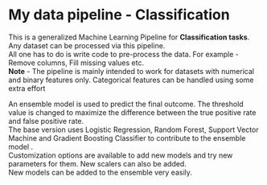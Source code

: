 # My data pipeline - Classification
<p>This is a generalized Machine Learning Pipeline for <b>Classification tasks</b>.
Any dataset can be processed via this pipeline.<br> All one has to do is write code to pre-process the data. For example - Remove columns, Fill missing values etc.
  <br> <b>Note</b> - The pipeline is mainly intended to work for datasets with numerical and binary features only. Categorical features can be handled using some extra effort 

<p>An ensemble model is used to predict the final outcome. The threshold value is changed to maximize the difference between the true positive rate and false positive rate.
<br>The base version uses Logistic Regression, Random Forest, Support Vector Machine and Gradient Boosting Classifier to contribute to the ensemble model .
<br>Customization options are available to add new models and try new parameters for them. New scalers can also be added.<br>New models can be added to the ensemble very easily.

